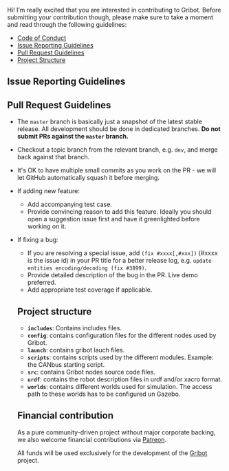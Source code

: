 Hi! I’m really excited that you are interested in contributing to Gribot. Before submitting your contribution though, please make sure to take a moment and read through the following guidelines:
- [Code of Conduct](https://github.com/guycorbaz/gribot/blob/master/CODE_OF_CONDUCT.md)
- [Issue Reporting Guidelines](#issue-reporting-guidelines)
- [Pull Request Guidelines](#pull-request-guidelines)
- [Project Structure](https://github.com/guycorbaz/gribot/blob/master/CONTRIBUTING.md#project-structure)

## Issue Reporting Guidelines


## Pull Request Guidelines
- The `master` branch is basically just a snapshot of the latest stable release. All development should be done in dedicated branches. **Do not submit PRs against the `master` branch.**
- Checkout a topic branch from the relevant branch, e.g. `dev`, and merge back against that branch.
- It's OK to have multiple small commits as you work on the PR - we will let GitHub automatically squash it before merging.
- If adding new feature:
  - Add accompanying test case.
  - Provide convincing reason to add this feature. Ideally you should open a suggestion issue first and have it greenlighted before working on it.
- If fixing a bug:
  - If you are resolving a special issue, add `(fix #xxxx[,#xxx])` (#xxxx is the issue id) in your PR title for a better release log, e.g. `update entities encoding/decoding (fix #3899)`.
  - Provide detailed description of the bug in the PR. Live demo preferred.
  - Add appropriate test coverage if applicable.
  
  ## Project structure
  
    - **`includes`**: Contains includes files.
    - **`config`**: contains configuration files for the different nodes used by Gribot.
    - **`launch`**: contains gribot lauch files.
    - **`scripts`**: contains scripts used by the different modules. Example: the CANbus starting script.
    - **`src`**: contains Gribot nodes source code files.
    - **`urdf`**: contains the robot description files in urdf and/or xacro format.
    - **`worlds`**: contains different worlds used for simulation. The access path to these worlds has to be configured un Gazebo.
    
    
  ## Financial contribution
  
  As a pure community-driven project without major corporate backing, we also welcome financial contributions via
   <a href="https://www.patreon.com/bePatron?u=11801662" data-patreon-widget-type="become-patron-button">Patreon</a>.
   
   All funds will be used exclusively for the development of the [Gribot](https://www.gribot.org) project.
